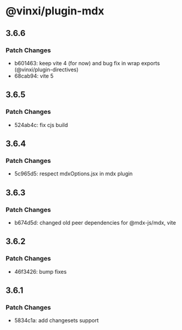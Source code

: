 # @vinxi/plugin-mdx

## 3.6.6

### Patch Changes

- b601463: keep vite 4 (for now) and bug fix in wrap exports (@vinxi/plugin-directives)
- 68cab94: vite 5

## 3.6.5

### Patch Changes

- 524ab4c: fix cjs build

## 3.6.4

### Patch Changes

- 5c965d5: respect mdxOptions.jsx in mdx plugin

## 3.6.3

### Patch Changes

- b674d5d: changed old peer dependencies for @mdx-js/mdx, vite

## 3.6.2

### Patch Changes

- 46f3426: bump fixes

## 3.6.1

### Patch Changes

- 5834c1a: add changesets support
